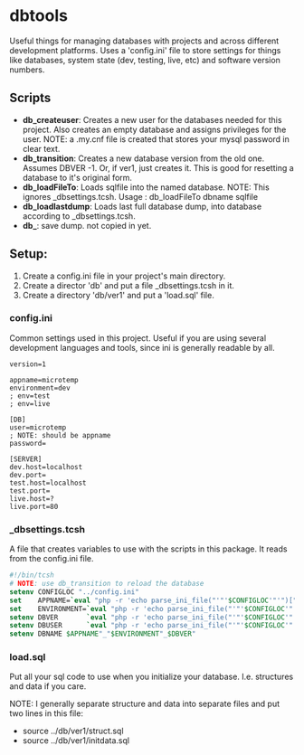 # dbtools

Useful things for managing databases with projects and across different development platforms. Uses a 'config.ini' file to store settings for things like databases, system state (dev, testing, live, etc) and software version numbers.

## Scripts

* **db_createuser**: Creates a new user for the databases needed for this project. Also creates an empty database and assigns privileges for the user. NOTE: a .my.cnf file is created that stores your mysql password in clear text.
* **db_transition**: Creates a new database version from the old one. Assumes DBVER -1. Or, if ver1, just creates it. This is good for resetting a database to it's original form.
* **db_loadFileTo**: Loads sqlfile into the named database. NOTE: This ignores _dbsettings.tcsh. Usage : db_loadFileTo dbname sqlfile
* **db_loadlastdump**:  Loads last full database dump, into database according to _dbsettings.tcsh.
* **db_**: save dump. not copied in yet.


## Setup:
1. Create a config.ini file in your project's main directory.
1. Create a director 'db' and put a file _dbsettings.tcsh in it. 
1. Create a directory 'db/ver1' and put a 'load.sql' file.

### config.ini
Common settings used in this project. Useful if you are using several development languages and tools, since ini is generally readable by all.
```
version=1

appname=microtemp
environment=dev
; env=test
; env=live

[DB]
user=microtemp
; NOTE: should be appname
password=

[SERVER]
dev.host=localhost
dev.port=
test.host=localhost
test.port=
live.host=?
live.port=80
```

### _dbsettings.tcsh

A file that creates variables to use with the scripts in this package. It reads from the config.ini file.
``` tcsh
#!/bin/tcsh 
# NOTE: use db_transition to reload the database
setenv CONFIGLOC "../config.ini"
set    APPNAME=`eval "php -r 'echo parse_ini_file("'"'$CONFIGLOC'"'")["'"'"appname"'"'"]"";'"`
set    ENVIRONMENT=`eval "php -r 'echo parse_ini_file("'"'$CONFIGLOC'"'")["'"'"environment"'"'"]"";'"`
setenv DBVER       `eval "php -r 'echo parse_ini_file("'"'$CONFIGLOC'"'")["'"'"version"'"'"]"";'"`
setenv DBUSER      `eval "php -r 'echo parse_ini_file("'"'$CONFIGLOC'"'",true)["'"'"DB"'"'"]["'"'"user"'"'"]"";'"`
setenv DBNAME $APPNAME"_"$ENVIRONMENT"_$DBVER"
```

### load.sql
Put all your sql code to use when you initialize your database. I.e. structures and data if you care.

NOTE: I generally separate structure and data into separate files and put two lines in this file: 
* source ../db/ver1/struct.sql
* source ../db/ver1/initdata.sql
